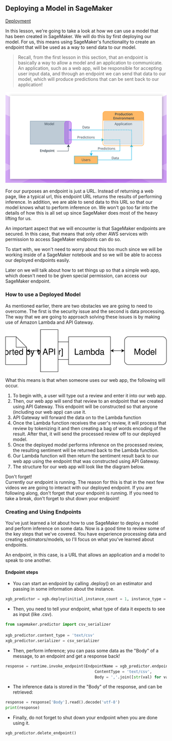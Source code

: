 ## Deploying a Model in SageMaker

[Deployment](https://youtu.be/g_GYZpcVcFE)

In this lesson, we're going to take a look at how we can use a model that has been created in SageMaker. We will do this by first deploying our model. For us, this means using SageMaker's functionality to create an endpoint that will be used as a way to send data to our model.

> Recall, from the first lesson in this section, that an endpoint is basically a way to allow a model and an application to communicate. An application, such as a web app, will be responsible for accepting user input data, and through an endpoint we can send that data to our model, which will produce predictions that can be sent back to our application!

<img src="/Visual Representations/m6-l1-c04-endpoint.png"></p>

For our purposes an endpoint is just a URL. Instead of returning a web page, like a typical url, this endpoint URL returns the results of performing inference. In addition, we are able to send data to this URL so that our model knows what to perform inference on. We won't go too far into the details of how this is all set up since SageMaker does most of the heavy lifting for us.

An important aspect that we will encounter is that SageMaker endpoints are secured. In this case, that means that only other AWS services with permission to access SageMaker endpoints can do so.

To start with, we won't need to worry about this too much since we will be working inside of a SageMaker notebook and so we will be able to access our deployed endpoints easily.

Later on we will talk about how to set things up so that a simple web app, which doesn't need to be given special permission, can access our SageMaker endpoint.

### How to use a Deployed Model

As mentioned earlier, there are two obstacles we are going to need to overcome. The first is the security issue and the second is data processing. The way that we are going to approach solving these issues is by making use of Amazon Lambda and API Gateway.

<img src="/Visual Representations/web-app.svg"></p>

What this means is that when someone uses our web app, the following will occur.

1. To begin with, a user will type out a review and enter it into our web app.
2. Then, our web app will send that review to an endpoint that we created using API Gateway. This endpoint will be constructed so that anyone (including our web app) can use it.
3. API Gateway will forward the data on to the Lambda function
4. Once the Lambda function receives the user's review, it will process that review by tokenizing it and then creating a bag of words encoding of the result. After that, it will send the processed review off to our deployed model.
5. Once the deployed model performs inference on the processed review, the resulting sentiment will be returned back to the Lambda function.
6. Our Lambda function will then return the sentiment result back to our web app using the endpoint that was constructed using API Gateway.
7. The structure for our web app will look like the diagram below.

Don't forget!</br>
Currently our endpoint is running. The reason for this is that in the next few videos we are going to interact with our deployed endpoint. If you are following along, don't forget that your endpoint is running. If you need to take a break, don't forget to shut down your endpoint!

### Creating and Using Endpoints
You've just learned a lot about how to use SageMaker to deploy a model and perform inference on some data. Now is a good time to review some of the key steps that we've covered. You have experience processing data and creating estimators/models, so I'll focus on what you've learned about endpoints.

An endpoint, in this case, is a URL that allows an application and a model to speak to one another.

#### Endpoint steps
* You can start an endpoint by calling .deploy() on an estimator and passing in some information about the instance.

```python
xgb_predictor = xgb.deploy(initial_instance_count = 1, instance_type = 'ml.m4.xlarge')
```
* Then, you need to tell your endpoint, what type of data it expects to see as input (like .csv).
```python
from sagemaker.predictor import csv_serializer

xgb_predictor.content_type = 'text/csv'
xgb_predictor.serializer = csv_serializer
```
* Then, perform inference; you can pass some data as the "Body" of a message, to an endpoint and get a response back!
```python
response = runtime.invoke_endpoint(EndpointName = xgb_predictor.endpoint,   # The name of the endpoint we created
                                       ContentType = 'text/csv',                     # The data format that is expected
                                       Body = ','.join([str(val) for val in test_bow]).encode('utf-8'))
 ```
* The inference data is stored in the "Body" of the response, and can be retrieved:

```python
response = response['Body'].read().decode('utf-8')
print(response)
```
* Finally, do not forget to shut down your endpoint when you are done using it.
```
xgb_predictor.delete_endpoint()
```
